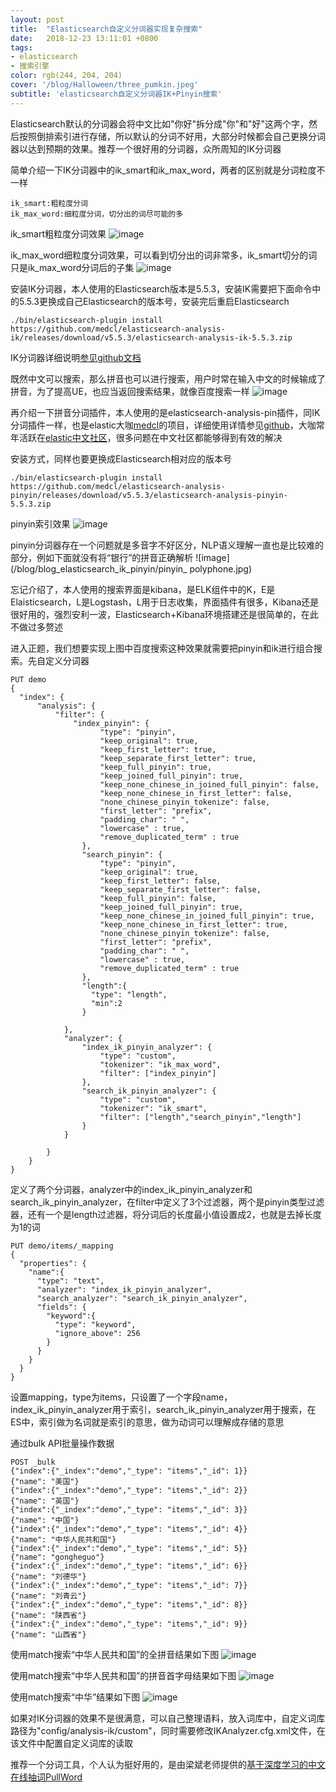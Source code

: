 ```yaml
---
layout: post
title:  "Elasticsearch自定义分词器实现复杂搜索"
date:   2018-12-23 13:11:01 +0800
tags:
- elasticsearch
- 搜索引擎
color: rgb(244, 204, 204)
cover: '/blog/Halloween/three_pumkin.jpeg'
subtitle: 'elasticsearch自定义分词器IK+Pinyin搜索'
---
```


Elasticsearch默认的分词器会将中文比如"你好"拆分成"你"和"好"这两个字，然后按照倒排索引进行存储，所以默认的分词不好用，大部分时候都会自己更换分词器以达到预期的效果。推荐一个很好用的分词器，众所周知的IK分词器

简单介绍一下IK分词器中的ik\_smart和ik\_max_word，两者的区别就是分词粒度不一样

```
ik_smart:粗粒度分词
ik_max_word:细粒度分词，切分出的词尽可能的多
```
ik_smart粗粒度分词效果
![image](/blog/blog_elasticsearch_ik_pinyin/ik_smart.jpg)

ik\_max\_word细粒度分词效果，可以看到切分出的词非常多，ik\_smart切分的词只是ik\_max_word分词后的子集
![image](/blog/blog_elasticsearch_ik_pinyin/ik_max_word.jpg)

安装IK分词器，本人使用的Elasticsearch版本是5.5.3，安装IK需要把下面命令中的5.5.3更换成自己Elasticsearch的版本号，安装完后重启Elasticsearch
```
./bin/elasticsearch-plugin install https://github.com/medcl/elasticsearch-analysis-ik/releases/download/v5.5.3/elasticsearch-analysis-ik-5.5.3.zip
```

IK分词器详细说明[参见github文档](https://github.com/medcl/elasticsearch-analysis-ik)

既然中文可以搜索，那么拼音也可以进行搜索，用户时常在输入中文的时候输成了拼音，为了提高UE，也应当返回搜索结果，就像百度搜索一样
![image](/blog/blog_elasticsearch_ik_pinyin/baidu.jpg)

再介绍一下拼音分词插件，本人使用的是elasticsearch-analysis-pin插件，同IK分词插件一样，也是elastic大咖[medcl](https://github.com/medcl)的项目，详细使用详情参见[github](https://github.com/medcl/elasticsearch-analysis-pinyin)，大咖常年活跃在[elastic中文社区](https://elasticsearch.cn/)，很多问题在中文社区都能够得到有效的解决

安装方式，同样也要更换成Elasticsearch相对应的版本号
```
./bin/elasticsearch-plugin install https://github.com/medcl/elasticsearch-analysis-pinyin/releases/download/v5.5.3/elasticsearch-analysis-pinyin-5.5.3.zip
```

pinyin索引效果
![image](/blog/blog_elasticsearch_ik_pinyin/pinyin.jpg)

pinyin分词器存在一个问题就是多音字不好区分，NLP语义理解一直也是比较难的部分，例如下面就没有将“银行”的拼音正确解析
![image](/blog/blog_elasticsearch_ik_pinyin/pinyin_ polyphone.jpg)

忘记介绍了，本人使用的搜索界面是kibana，是ELK组件中的K，E是Elaisticsearch，L是Logstash，L用于日志收集，界面插件有很多，Kibana还是很好用的，强烈安利一波，Elasticsearch+Kibana环境搭建还是很简单的，在此不做过多赘述

进入正题，我们想要实现上图中百度搜索这种效果就需要把pinyin和ik进行组合搜索。先自定义分词器

```
PUT demo
{
  "index": {
      "analysis": {
          "filter": {
              "index_pinyin": {
                    "type": "pinyin",
                    "keep_original": true,
                    "keep_first_letter": true,
                    "keep_separate_first_letter": true,
                    "keep_full_pinyin": true,
                    "keep_joined_full_pinyin": true,
                    "keep_none_chinese_in_joined_full_pinyin": false,
                    "keep_none_chinese_in_first_letter": false,
                    "none_chinese_pinyin_tokenize": false,
                    "first_letter": "prefix",
                    "padding_char": " ",
                    "lowercase" : true,
                    "remove_duplicated_term" : true
                },
                "search_pinyin": {
                    "type": "pinyin",
                    "keep_original": true,
                    "keep_first_letter": false,
                    "keep_separate_first_letter": false,
                    "keep_full_pinyin": false,
                    "keep_joined_full_pinyin": true,
                    "keep_none_chinese_in_joined_full_pinyin": true,
                    "keep_none_chinese_in_first_letter": true,
                    "none_chinese_pinyin_tokenize": false,
                    "first_letter": "prefix",
                    "padding_char": " ",
                    "lowercase" : true,
                    "remove_duplicated_term" : true
                },
                "length":{
                  "type": "length",
                  "min":2
                }
                
            },
            "analyzer": {
                "index_ik_pinyin_analyzer": {
                    "type": "custom",
                    "tokenizer": "ik_max_word",
                    "filter": ["index_pinyin"]
                },
                "search_ik_pinyin_analyzer": {
                    "type": "custom",
                    "tokenizer": "ik_smart",
                    "filter": ["length","search_pinyin","length"]
                }
            }
            
        }
    }
}
```

定义了两个分词器，analyzer中的index\_ik\_pinyin\_analyzer和search\_ik\_pinyin_analyzer，在filter中定义了3个过滤器，两个是pinyin类型过滤器，还有一个是length过滤器，将分词后的长度最小值设置成2，也就是去掉长度为1的词

```
PUT demo/items/_mapping
{
  "properties": {
    "name":{
      "type": "text",
      "analyzer": "index_ik_pinyin_analyzer",
      "search_analyzer": "search_ik_pinyin_analyzer",
      "fields": {
        "keyword":{
          "type": "keyword",
          "ignore_above": 256
        }
      }
    }
  }
}
```
设置mapping，type为items，只设置了一个字段name，index\_ik\_pinyin\_analyzer用于索引，search\_ik\_pinyin\_analyzer用于搜索，在ES中，索引做为名词就是索引的意思，做为动词可以理解成存储的意思

通过bulk API批量操作数据

```
POST _bulk
{"index":{"_index":"demo","_type": "items","_id": 1}}
{"name": "美国"}
{"index":{"_index":"demo","_type": "items","_id": 2}}
{"name": "英国"}
{"index":{"_index":"demo","_type": "items","_id": 3}}
{"name": "中国"}
{"index":{"_index":"demo","_type": "items","_id": 4}}
{"name": "中华人民共和国"}
{"index":{"_index":"demo","_type": "items","_id": 5}}
{"name": "gongheguo"}
{"index":{"_index":"demo","_type": "items","_id": 6}}
{"name": "刘德华"}
{"index":{"_index":"demo","_type": "items","_id": 7}}
{"name": "刘青云"}
{"index":{"_index":"demo","_type": "items","_id": 8}}
{"name": "陕西省"}
{"index":{"_index":"demo","_type": "items","_id": 9}}
{"name": "山西省"}
```

使用match搜索“中华人民共和国”的全拼音结果如下图
![image](/blog/blog_elasticsearch_ik_pinyin/search_pinyin.jpg)

使用match搜索“中华人民共和国”的拼音首字母结果如下图
![image](/blog/blog_elasticsearch_ik_pinyin/search_first_pinyin.jpg)

使用match搜索“中华”结果如下图
![image](/blog/blog_elasticsearch_ik_pinyin/search_term.jpg)

如果对IK分词器的效果不是很满意，可以自己整理语料，放入词库中，自定义词库路径为\"config/analysis-ik/custom\"，同时需要修改IKAnalyzer.cfg.xml文件，在该文件中配置自定义词库的读取

推荐一个分词工具，个人认为挺好用的，是由梁斌老师提供的[基于深度学习的中文在线抽词PullWord](http://www.pullword.com/)